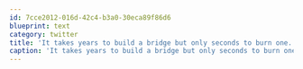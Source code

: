 ```yaml
---
id: 7cce2012-016d-42c4-b3a0-30eca89f86d6
blueprint: text
category: twitter
title: 'It takes years to build a bridge but only seconds to burn one.'
caption: 'It takes years to build a bridge but only seconds to burn one.'
---
```

